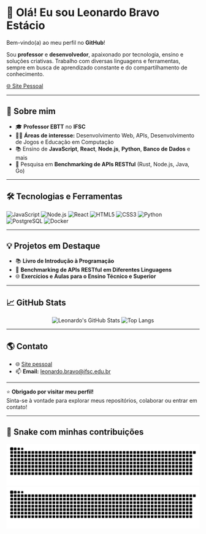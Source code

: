 # 👋 Olá! Eu sou **Leonardo Bravo Estácio**

Bem-vindo(a) ao meu perfil no **GitHub**!

Sou **professor** e **desenvolvedor**, apaixonado por tecnologia, ensino e soluções criativas. Trabalho com diversas linguagens e ferramentas, sempre em busca de aprendizado constante e do compartilhamento de conhecimento.

[🌐 Site Pessoal](https://leobravoe.github.io/)

---

## 🚀 Sobre mim

- 🎓 **Professor EBTT** no **IFSC**
- 👨‍💻 **Áreas de interesse:** Desenvolvimento Web, APIs, Desenvolvimento de Jogos e Educação em Computação
- 📚 Ensino de **JavaScript**, **React**, **Node.js**, **Python**, **Banco de Dados** e mais
- 🔬 Pesquisa em **Benchmarking de APIs RESTful** (Rust, Node.js, Java, Go)

---

## 🛠️ Tecnologias e Ferramentas

![JavaScript](https://img.shields.io/badge/JavaScript-F7DF1E?logo=javascript&logoColor=black)
![Node.js](https://img.shields.io/badge/Node.js-339933?logo=node.js&logoColor=white)
![React](https://img.shields.io/badge/React-61DAFB?logo=react&logoColor=black)
![HTML5](https://img.shields.io/badge/HTML5-E34F26?logo=html5&logoColor=white)
![CSS3](https://img.shields.io/badge/CSS3-1572B6?logo=css3&logoColor=white)
![Python](https://img.shields.io/badge/Python-3776AB?logo=python&logoColor=white)
![PostgreSQL](https://img.shields.io/badge/PostgreSQL-4169E1?logo=postgresql&logoColor=white)
![Docker](https://img.shields.io/badge/Docker-2496ED?logo=docker&logoColor=white)

---

## 💡 Projetos em Destaque

- 📚 **Livro de Introdução à Programação**
- 🔬 **Benchmarking de APIs RESTful em Diferentes Linguagens**
- 🌐 **Exercícios e Aulas para o Ensino Técnico e Superior**

---

## 📈 GitHub Stats

<div align="center">
  
<!-- Stats -->
<picture>
  <source media="(prefers-color-scheme: dark)" srcset="https://github-readme-stats.vercel.app/api?username=leobravoe&show_icons=true&theme=github_dark&bg_color=00000000&hide_border=true" />
  <img alt="Leonardo's GitHub Stats" src="https://github-readme-stats.vercel.app/api?username=leobravoe&show_icons=true&theme=default&bg_color=00000000&hide_border=true" />
</picture>

<!-- Top Langs -->
<picture>
  <source media="(prefers-color-scheme: dark)" srcset="https://github-readme-stats.vercel.app/api/top-langs/?username=leobravoe&layout=compact&theme=github_dark&bg_color=00000000&hide_border=true" />
  <img alt="Top Langs" src="https://github-readme-stats.vercel.app/api/top-langs/?username=leobravoe&layout=compact&theme=default&bg_color=00000000&hide_border=true" />
</picture>

</div>

---

## 🌎 Contato

- 🌐 [Site pessoal](https://leobravoe.github.io/)
- 📫 **Email:** leonardo.bravo@ifsc.edu.br

---

⭐️ **Obrigado por visitar meu perfil!**  
Sinta-se à vontade para explorar meus repositórios, colaborar ou entrar em contato!

---

## 🐍 Snake com minhas contribuições

![Snake light](https://raw.githubusercontent.com/leobravoe/github-contribution-grid-snake/output/dist/github-snake.svg#gh-light-mode-only)
![Snake dark](https://raw.githubusercontent.com/leobravoe/github-contribution-grid-snake/output/dist/github-snake-dark.svg#gh-dark-mode-only)
